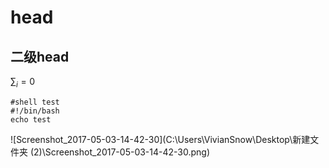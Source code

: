 # head

## 二级head

$\sum_i=0$

```shell
#shell test
#!/bin/bash
echo test
```

![Screenshot_2017-05-03-14-42-30](C:\Users\VivianSnow\Desktop\新建文件夹 (2)\Screenshot_2017-05-03-14-42-30.png)